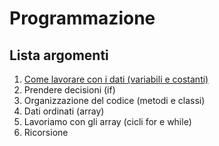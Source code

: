 # Programmazione
## Lista argomenti

01. [Come lavorare con i dati (variabili e costanti)](./01_variabili_e_costanti.md)
02. Prendere decisioni (if)
03. Organizzazione del codice (metodi e classi)
04. Dati ordinati (array)
05. Lavoriamo con gli array (cicli for e while)
06. Ricorsione

